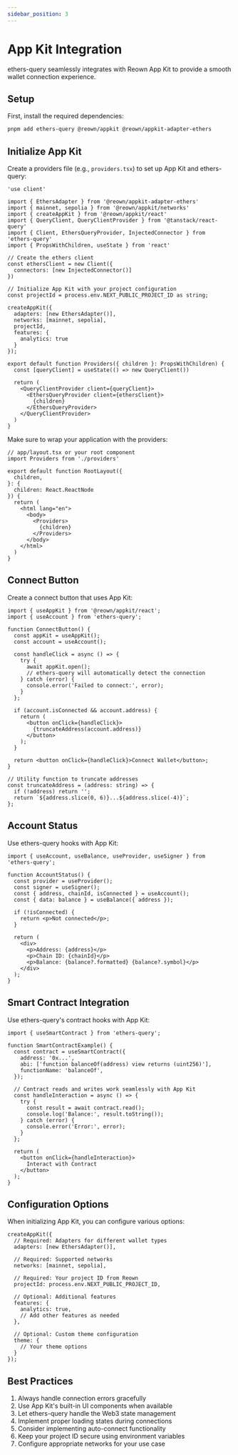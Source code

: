 ```yaml
---
sidebar_position: 3
---
```


# App Kit Integration

ethers-query seamlessly integrates with Reown App Kit to provide a smooth wallet connection experience.

## Setup

First, install the required dependencies:

```bash
pnpm add ethers-query @reown/appkit @reown/appkit-adapter-ethers
```

## Initialize App Kit

Create a providers file (e.g., `providers.tsx`) to set up App Kit and ethers-query:

```tsx
'use client'

import { EthersAdapter } from '@reown/appkit-adapter-ethers'
import { mainnet, sepolia } from '@reown/appkit/networks'
import { createAppKit } from '@reown/appkit/react'
import { QueryClient, QueryClientProvider } from '@tanstack/react-query'
import { Client, EthersQueryProvider, InjectedConnector } from 'ethers-query'
import { PropsWithChildren, useState } from 'react'

// Create the ethers client
const ethersClient = new Client({
  connectors: [new InjectedConnector()]
})

// Initialize App Kit with your project configuration
const projectId = process.env.NEXT_PUBLIC_PROJECT_ID as string;

createAppKit({
  adapters: [new EthersAdapter()],
  networks: [mainnet, sepolia],
  projectId,
  features: {
    analytics: true
  }
});

export default function Providers({ children }: PropsWithChildren) {
  const [queryClient] = useState(() => new QueryClient())

  return (
    <QueryClientProvider client={queryClient}>
      <EthersQueryProvider client={ethersClient}>
        {children}
      </EthersQueryProvider>
    </QueryClientProvider>
  )
}
```

Make sure to wrap your application with the providers:

```tsx
// app/layout.tsx or your root component
import Providers from './providers'

export default function RootLayout({
  children,
}: {
  children: React.ReactNode
}) {
  return (
    <html lang="en">
      <body>
        <Providers>
          {children}
        </Providers>
      </body>
    </html>
  )
}
```

## Connect Button

Create a connect button that uses App Kit:

```tsx
import { useAppKit } from '@reown/appkit/react';
import { useAccount } from 'ethers-query';

function ConnectButton() {
  const appKit = useAppKit();
  const account = useAccount();

  const handleClick = async () => {
    try {
      await appKit.open();
      // ethers-query will automatically detect the connection
    } catch (error) {
      console.error('Failed to connect:', error);
    }
  };

  if (account.isConnected && account.address) {
    return (
      <button onClick={handleClick}>
        {truncateAddress(account.address)}
      </button>
    );
  }

  return <button onClick={handleClick}>Connect Wallet</button>;
}

// Utility function to truncate addresses
const truncateAddress = (address: string) => {
  if (!address) return '';
  return `${address.slice(0, 6)}...${address.slice(-4)}`;
};
```

## Account Status

Use ethers-query hooks with App Kit:

```tsx
import { useAccount, useBalance, useProvider, useSigner } from 'ethers-query';

function AccountStatus() {
  const provider = useProvider();
  const signer = useSigner();
  const { address, chainId, isConnected } = useAccount();
  const { data: balance } = useBalance({ address });

  if (!isConnected) {
    return <p>Not connected</p>;
  }

  return (
    <div>
      <p>Address: {address}</p>
      <p>Chain ID: {chainId}</p>
      <p>Balance: {balance?.formatted} {balance?.symbol}</p>
    </div>
  );
}
```

## Smart Contract Integration

Use ethers-query's contract hooks with App Kit:

```tsx
import { useSmartContract } from 'ethers-query';

function SmartContractExample() {
  const contract = useSmartContract({
    address: '0x...',
    abi: ['function balanceOf(address) view returns (uint256)'],
    functionName: 'balanceOf',
  });

  // Contract reads and writes work seamlessly with App Kit
  const handleInteraction = async () => {
    try {
      const result = await contract.read();
      console.log('Balance:', result.toString());
    } catch (error) {
      console.error('Error:', error);
    }
  };

  return (
    <button onClick={handleInteraction}>
      Interact with Contract
    </button>
  );
}
```

## Configuration Options

When initializing App Kit, you can configure various options:

```tsx
createAppKit({
  // Required: Adapters for different wallet types
  adapters: [new EthersAdapter()],
  
  // Required: Supported networks
  networks: [mainnet, sepolia],
  
  // Required: Your project ID from Reown
  projectId: process.env.NEXT_PUBLIC_PROJECT_ID,
  
  // Optional: Additional features
  features: {
    analytics: true,
    // Add other features as needed
  },
  
  // Optional: Custom theme configuration
  theme: {
    // Your theme options
  }
});
```

## Best Practices

1. Always handle connection errors gracefully
2. Use App Kit's built-in UI components when available
3. Let ethers-query handle the Web3 state management
4. Implement proper loading states during connections
5. Consider implementing auto-connect functionality
6. Keep your project ID secure using environment variables
7. Configure appropriate networks for your use case 